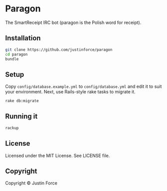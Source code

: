Paragon
=======

The SmartReceipt IRC bot (paragon is the Polish word for receipt).

Installation
------------

```sh
git clone https://github.com/justinforce/paragon
cd paragon
bundle
```

Setup
-----

Copy `config/database.example.yml` to `config/database.yml` and edit it to suit
your environment. Next, use Rails-style rake tasks to migrate it.

```sh
rake db:migrate
```

Running it
----------

```sh
rackup
```

License
-------

Licensed under the MIT License. See LICENSE file.

Copyright
---------

Copyright © Justin Force
